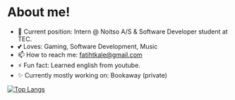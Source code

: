 # About me! 
- 👤 Current position: Intern @ Noitso A/S & Software Developer student at TEC.
- 💕 Loves: Gaming, Software Development, Music
- 📫 How to reach me: fatihtkale@gmail.com
- ⚡ Fun fact: Learned english from youtube.
- ✨ Currently mostly working on: Bookaway (private)

[![Top Langs](https://github-readme-stats.vercel.app/api/top-langs/?username=fatihtkale&layout=compact)](https://github.com/anuraghazra/github-readme-stats)

